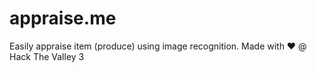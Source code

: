 # appraise.me
Easily appraise item (produce) using image recognition. Made with ❤️ @ Hack The Valley 3
